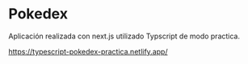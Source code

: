 # Pokedex


Aplicación realizada con next.js utilizado Typscript de modo practica.

https://typescript-pokedex-practica.netlify.app/